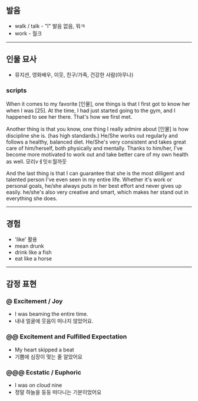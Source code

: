 ## 발음
- walk / talk - "l" 발음 없음, 워ㅋ
- work - 월크

---
## 인물 묘사
- 뮤지션, 영화배우, 이웃, 친구/가족, 건강한 사람(아무나)

### scripts
When it comes to my favorite [인물], one things is that I first got to know her when I was [25]. At the time, I had just started going to the gym, and I happened to see her there. That's how we first met.

Another thing is that you know, one thing I really admire about [인물] is how discipline she is. (has high standards.) He/She works out regularly and follows a healthy, balanced diet. He/She's very consistent and takes
great care of him/herself, both physically and mentally. Thanks to him/her, I've become more motivated to work out and take better care of my own health as well.
모리vㅔ잇ㅌ월까웃

And the last thing is that I can guarantee that she is the most dilligent and talented person I've even seen in my entire life. Whether it's work or personal goals, he/she always puts in her best effort and never gives up easily. he/she's also very creative and smart, which makes her stand out in everything she does.

---
## 경험
- 'like' 활용
- mean drunk
- drink like a fish
- eat like a horse

---
## 감정 표현
### @ Excitement / Joy
- I was beaming the entire time.
- 내내 얼굴에 웃음이 떠나지 않았어요.

### @@ Excitement and Fulfilled Expectation
- My heart skipped a beat
- 기쁨에 심장이 멎는 줄 알았어요

### @@@ Ecstatic / Euphoric
- I was on cloud nine
- 정말 하늘을 둥둥 떠다니는 기분이었어요

